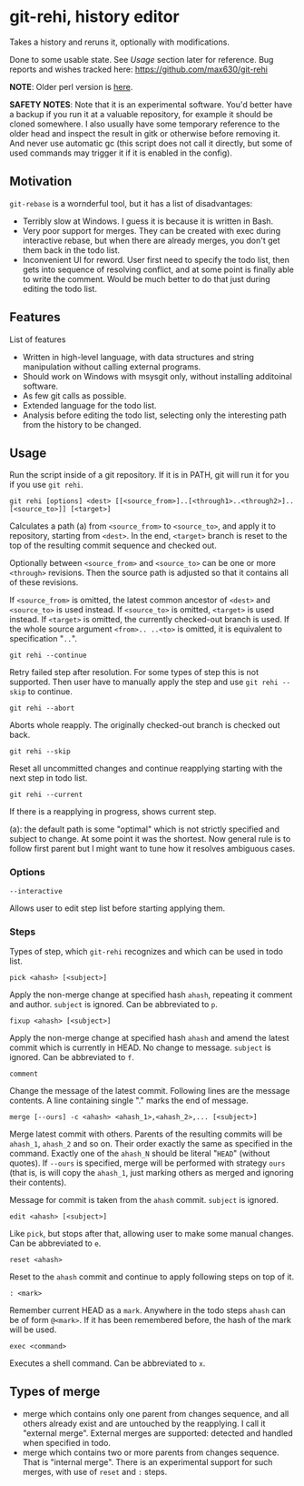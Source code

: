 # git-rehi, history editor

Takes a history and reruns it, optionally with modifications.

Done to some usable state. See _Usage_ section later for reference.
Bug reports and wishes tracked here: https://github.com/max630/git-rehi

**NOTE**: Older perl version is [here](https://github.com/max630/git-rehi/tree/maint_0.5).

**SAFETY NOTES**: Note that it is an experimental software. You'd better have a
backup if you run it at a valuable repository, for example it should be cloned
somewhere. I also usually have some temporary reference to the older head and
inspect the result in gitk or otherwise before removing it. And never use
automatic gc (this script does not call it directly, but some of used commands
may trigger it if it is enabled in the config).

## Motivation

`git-rebase` is a wornderful tool, but it has a list of disadvantages:

* Terribly slow at Windows. I guess it is because it is written in Bash.
* Very poor support for merges. They can be created with exec during interactive rebase,
  but when there are already merges, you don't get them back in the todo list.
* Inconvenient UI for reword. User first need to specify the todo list, then
  gets into sequence of resolving conflict, and at some point is finally able
  to write the comment. Would be much better to do that just during editing
  the todo list.

## Features

List of features

* Written in high-level language, with data structures and string manipulation
  without calling external programs.
* Should work on Windows with msysgit only, without installing additoinal software.
* As few git calls as possible.
* Extended language for the todo list.
* Analysis before editing the todo list, selecting only the interesting path
  from the history to be changed.

## Usage

Run the script inside of a git repository. If it is in PATH, git will run it
for you if you use `git rehi`.

`git rehi [options] <dest> [[<source_from>]..[<through1>..<through2>]..[<source_to>]] [<target>]`

Calculates a path (a) from `<source_from>` to `<source_to>`, and apply
it to repository, starting from `<dest>`. In the end, `<target>` branch is
reset to the top of the resulting commit sequence and checked out.

Optionally between `<source_from>` and `<source_to>` can be one or more
`<through>` revisions. Then the source path is adjusted so that it contains all
of these revisions.

If `<source_from>` is omitted, the latest common ancestor of `<dest>` and
`<source_to>` is used instead.  If `<source_to>` is omitted, `<target>` is used
instead.  If `<target>` is omitted, the currently checked-out branch is used.
If the whole source argument `<from>.. ..<to>` is omitted, it is equivalent to
specification "`..`".

`git rehi --continue`

Retry failed step after resolution. For some types of step this is not supported.
Then user have to manually apply the step and use `git rehi --skip` to continue.

`git rehi --abort`

Aborts whole reapply. The originally checked-out branch is checked out back.

`git rehi --skip`

Reset all uncommitted changes and continue reapplying starting with the next step in todo list.

`git rehi --current`

If there is a reapplying in progress, shows current step.

(a): the default path is some "optimal" which is not strictly specified and
subject to change. At some point it was the shortest. Now general rule is to
follow first parent but I might want to tune how it resolves ambiguous cases.

### Options

`--interactive`

Allows user to edit step list before starting applying them.

### Steps

Types of step, which `git-rehi` recognizes and which can be used in todo list.

`pick <ahash> [<subject>]`

Apply the non-merge change at specified hash `ahash`, repeating it comment and
author. `subject` is ignored. Can be abbreviated to `p`.

`fixup <ahash> [<subject>]`

Apply the non-merge change at specified hash `ahash` and amend the latest
commit which is currently in HEAD. No change to message. `subject` is ignored.
Can be abbreviated to `f`.

`comment`

Change the message of the latest commit. Following lines are the message contents.
A line containing single "." marks the end of message.

`merge [--ours] -c <ahash> <ahash_1>,<ahash_2>,... [<subject>]`

Merge latest commit with others. Parents of the resulting commits will be
`ahash_1`, `ahash_2` and so on.  Their order exactly the same as specified in
the command. Exactly one of the `ahash_N` should be literal "`HEAD`" (without
quotes). If `--ours` is specified, merge will be performed with strategy `ours`
(that is, is will copy the `ahash_1`, just marking others as merged and
ignoring their contents).

Message for commit is taken from the `ahash` commit. `subject` is ignored.

`edit <ahash> [<subject>]`

Like `pick`, but stops after that, allowing user to make some manual changes.
Can be abbreviated to `e`.

`reset <ahash>`

Reset to the `ahash` commit and continue to apply following steps on top of it.

`: <mark>`

Remember current HEAD as a `mark`. Anywhere in the todo steps `ahash` can be
of form `@<mark>`. If it has been remembered before, the hash of the mark
will be used.

`exec <command>`

Executes a shell command. Can be abbreviated to `x`.

## Types of merge

* merge which contains only one parent from changes sequence, and all others
  already exist and are untouched by the reapplying. I call it "external merge".
  External merges are supported: detected and handled when specified in todo.
* merge which contains two or more parents from changes sequence. That is
  "internal merge". There is an experimental support for such merges, with use
  of `reset` and `:` steps.
